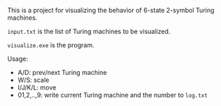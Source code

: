 This is a project for visualizing the behavior of 6-state 2-symbol Turing machines.

`input.txt` is the list of Turing machines to be visualized.

`visualize.exe` is the program.

Usage:

- A/D: prev/next Turing machine
- W/S: scale
- I/J/K/L: move
- 01,2,..,9: write current Turing machine and the number to `log.txt`